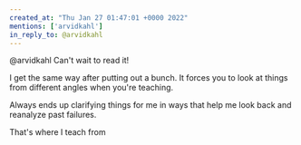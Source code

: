 ```yaml
---
created_at: "Thu Jan 27 01:47:01 +0000 2022"
mentions: ['arvidkahl']
in_reply_to: @arvidkahl
---
```


@arvidkahl Can't wait to read it! 

I get the same way after putting out a bunch. It forces you to look at things from different angles when you're teaching. 

Always ends up clarifying things for me in ways that help me look back and reanalyze past failures. 

That's where I teach from